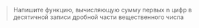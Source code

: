 > Напишите функцию, вычисляющую сумму первых n цифр в десятичной записи дробной части вещественного числа
